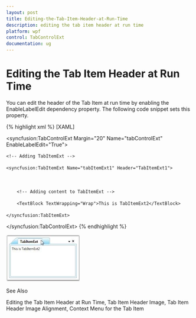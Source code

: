 ```yaml
---
layout: post
title: Editing-the-Tab-Item-Header-at-Run-Time
description: editing the tab item header at run time
platform: wpf
control: TabControlExt
documentation: ug
---
```


# Editing the Tab Item Header at Run Time

You can edit the header of the Tab Item at run time by enabling the EnableLabelEdit dependency property. The following code snippet sets this property.


{% highlight xml %}
[XAML]



<!-- Adding TabControlExt  -->

<syncfusion:TabControlExt Margin="20" Name="tabControlExt" EnableLabelEdit="True">



    <!-- Adding TabItemExt -->

    <syncfusion:TabItemExt Name="tabItemExt1" Header="TabItemExt1">



        <!-- Adding content to TabItemExt -->

        <TextBlock TextWrapping="Wrap">This is TabItemExt2</TextBlock>

    </syncfusion:TabItemExt>

</syncfusion:TabControlExt>
{% endhighlight %}


![](Editing-the-Tab-Item-Header-at-Run-Time_images/Editing-the-Tab-Item-Header-at-Run-Time_img1.jpeg)





See Also

Editing the Tab Item Header at Run Time, Tab Item Header Image, Tab Item Header Image Alignment, Context Menu for the Tab Item

